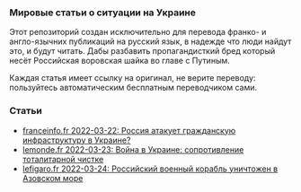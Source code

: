 ### Мировые статьи о ситуации на Украине

Этот репозиторий создан исключительно для перевода франко- и англо-язычних публикаций на русский язык, в надежде что люди найдут это, и будут читать.
Дабы разбавить пропагандисткий бред который несёт Российская воровская шайка во главе с Путиным.

Каждая статья имеет ссылку на оригинал, не верите переводу: пользуйтесь автоматическим бесплатным переводчиком сами.

### Статьи
- [franceinfo.fr 2022-03-22: Россия атакует гражданскую инфраструктуру в Украине?](2022-03-22-franceinfo.fr.md)
- [lemonde.fr 2022-03-23: Война в Украине: сопротивление тоталитарной чистке](2022-03-23-lemonde.fr.md)
- [lefigaro.fr 2022-03-24: Российский военный корабль уничтожен в Азовском море](2022-03-24-lefigaro.fr.md)